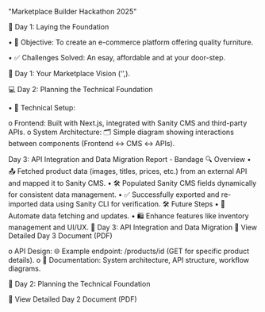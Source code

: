 "Marketplace Builder Hackathon 2025"


📅 Day 1: Laying the Foundation

•	🎯 Objective: To create an e-commerce platform offering quality furniture.

•	✅ Challenges Solved: An esay, affordable and at your door-step.

📘 Day 1:  Your Marketplace Vision (‘’,).



💻 Day 2: Planning the Technical Foundation


•	🔧 Technical Setup:

o	Frontend: Built with Next.js, integrated with Sanity CMS and third-party APIs.
o	System Architecture: 🗂️ Simple diagram showing interactions between components (Frontend ↔ CMS ↔ APIs).



Day 3: API Integration and Data Migration Report - Bandage
🔍 Overview
•	📤 Fetched product data (images, titles, prices, etc.) from an external API and mapped it to Sanity CMS.
•	🛠️ Populated Sanity CMS fields dynamically for consistent data management.
•	✅ Successfully exported and re-imported data using Sanity CLI for verification.
🛠️ Future Steps
•	🤖 Automate data fetching and updates.
•	🛍️ Enhance features like inventory management and UI/UX.
📘 Day 3: API Integration and Data Migration
📄 View Detailed Day 3 Document (PDF)

o	API Design: 🌐 Example endpoint: /products/id (GET for specific product details).
o	📑 Documentation: System architecture, API structure, workflow diagrams.

📘 Day 2: Planning the Technical Foundation

📄 View Detailed Day 2 Document (PDF)
